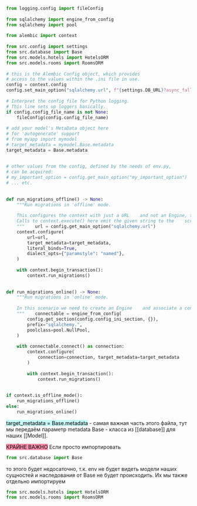 
```python
from logging.config import fileConfig  
  
from sqlalchemy import engine_from_config  
from sqlalchemy import pool  
  
from alembic import context  
  
from src.config import settings  
from src.database import Base  
from src.models.hotels import HotelsORM  
from src.models.rooms import RoomsORM  
  
# this is the Alembic Config object, which provides  
# access to the values within the .ini file in use.  
config = context.config  
config.set_main_option("sqlalchemy.url", f"{settings.DB_URL}?async_fallback=True")  
  
# Interpret the config file for Python logging.  
# This line sets up loggers basically.  
if config.config_file_name is not None:  
    fileConfig(config.config_file_name)  
  
# add your model's MetaData object here  
# for 'autogenerate' support  
# from myapp import mymodel  
# target_metadata = mymodel.Base.metadata  
target_metadata = Base.metadata  
  
  
# other values from the config, defined by the needs of env.py,  
# can be acquired:  
# my_important_option = config.get_main_option("my_important_option")  
# ... etc.  
  
  
def run_migrations_offline() -> None:  
    """Run migrations in 'offline' mode.  
  
    This configures the context with just a URL    and not an Engine, though an Engine is acceptable    here as well.  By skipping the Engine creation    we don't even need a DBAPI to be available.  
    Calls to context.execute() here emit the given string to the    script output.  
    """    url = config.get_main_option("sqlalchemy.url")  
    context.configure(  
        url=url,  
        target_metadata=target_metadata,  
        literal_binds=True,  
        dialect_opts={"paramstyle": "named"},  
    )  
  
    with context.begin_transaction():  
        context.run_migrations()  
  
  
def run_migrations_online() -> None:  
    """Run migrations in 'online' mode.  
  
    In this scenario we need to create an Engine    and associate a connection with the context.  
    """    connectable = engine_from_config(  
        config.get_section(config.config_ini_section, {}),  
        prefix="sqlalchemy.",  
        poolclass=pool.NullPool,  
    )  
  
    with connectable.connect() as connection:  
        context.configure(  
            connection=connection, target_metadata=target_metadata  
        )  
  
        with context.begin_transaction():  
            context.run_migrations()  
  
  
if context.is_offline_mode():  
    run_migrations_offline()  
else:  
    run_migrations_online()
```

<mark style="background: #ABF7F7A6;">target_metadata = Base.metadata</mark> - самая важная часть этого файла, тут мы передаём параметр metadata  Base - класса из [[database]] для наших [[Model]]. 

<mark style="background: #FF5582A6;">КРАЙНЕ ВАЖНО</mark>
Если просто импортировать
```python
from src.database import Base
```
то этого будет недосаточно, т.к. env не будет видеть модели наших сущностей и наследования от Base не будет происходить. Их мы также отдельно импортируем
```python
from src.models.hotels import HotelsORM  
from src.models.rooms import RoomsORM 
```
